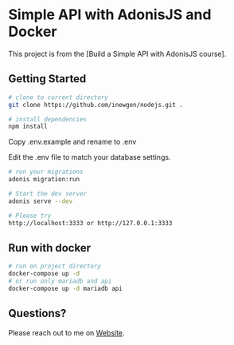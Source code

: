 # Simple API with AdonisJS and Docker

This project is from the [Build a Simple API with AdonisJS course].

## Getting Started

```bash
# clone to current directory
git clone https://github.com/inewgen/nodejs.git .

# install dependencies
npm install
```

Copy .env.example and rename to .env

Edit the .env file to match your database settings.

```bash
# run your migrations
adonis migration:run

# Start the dev server
adonis serve --dev

# Please try
http://localhost:3333 or http://127.0.0.1:3333
```

## Run with docker

```bash
# run on project directory
docker-compose up -d
# or run only mariadb and api
docker-compose up -d mariadb api
```

## Questions?

Please reach out to me on [Website](http://www.inewgen.com).
